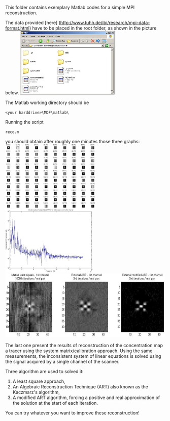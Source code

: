 This folder contains exemplary Matlab codes for a simple MPI reconstruction.

The data provided [here] (http://www.tuhh.de/ibi/research/mpi-data-format.html) have to be placed in the root folder, as shown in the picture below.
<img src="/matlab/results/files.jpg" height="200">

The Matlab working directory should be
```
<your harddrive>\MDF\matlab\
```
	
Running the script
```
reco.m
```
you should obtain after roughly one minutes those three graphs:
<img src="/matlab/results/SM.jpg" height="200">
<img src="/matlab/results/SpectrumMeasure.jpg" height="200">
<img src="/matlab/results/Reco.jpg" height="200">

The last one present the results of reconstruction of the concentration map a tracer using the system matrix/calibration approach. Using the same measurements, the inconsistent system of linear equations is solved using the signal acquired by a single channel of the scanner.

Three algorithm are used to solved it:
 1. A least square approach,
 2. An Algebraic Reconstruction Technique (ART) also known as the Kaczmarz's algorithm,
 3. A modified ART algorithm, forcing a positive and real approximation of the solution at the start of each iteration.

You can try whatever you want to improve these reconstruction!
